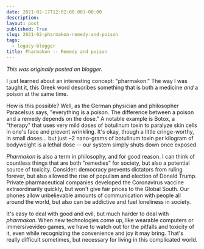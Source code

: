 ```yaml
---
date: 2021-02-17T12:02:00.003-08:00
description: 
layout: post
published: True
slug: 2021-02-pharmakon-remedy-and-poison
tags:
  - legacy-blogger
title: Pharmakon -- Remedy and poison
---
```


*This was originally posted on blogger.*

I just learned about an interesting concept: "pharmakon." The way I was taught it, this Greek word describes something that is both a medicine *and* a poison at the same time.

How is this possible? Well, as the German physician and philosopher Paracelsus says, "everything is a poison. The difference between a poison and a remedy depends on the dose." A notable example is Botox, a "therapy" that uses very mild doses of botulinum toxin to paralyze skin cells in one's face and prevent wrinkling. It's okay, though a little cringe-worthy, in small doses... but just ~2 nano-grams of botulinum toxin per kilogram of bodyweight is a lethal dose -- our system simply shuts down once exposed.

*Pharmakon* is also a term in philosophy, and for good reason. I can think of countless things that are both "remedies" for society, but also a potential source of toxicity. Consider: democracy prevents dictators from ruling forever, but also allowed the rise of populism and election of Donald Trump. Private pharmaceutical companies developed the Coronavirus vaccine extraordinarily quickly, but won't give fair prices to the Global South. Our phones allow unbelievable amounts of communication with people all around the world, but also can be addictive and fuel loneliness in society.

It's easy to deal with good and evil, but much harder to deal with *pharmakon*. When new technologies come up, like wearable computers or immersivevideo games, we have to watch out for the pitfalls and toxicity of it, even while recognizing the convenience and joy it may bring. That's really difficult sometimes, but necessary for living in this complicated world.  


